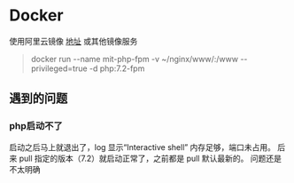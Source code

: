 # Docker

使用阿里云镜像 [地址](https://cr.console.aliyun.com/cn-hangzhou/instances/mirrors)
或其他镜像服务

> docker run --name mit-php-fpm -v ~/nginx/www/:/www --privileged=true -d php:7.2-fpm

## 遇到的问题

### php启动不了
启动之后马上就退出了，log 显示“Interactive shell”
内存足够，端口未占用。
后来 pull 指定的版本（7.2）就启动正常了，之前都是 pull 默认最新的。
问题还是不太明确
